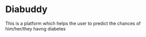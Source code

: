 # Diabuddy
This is a platform which helps the user to predict the chances of him/her/they havng diabetes
